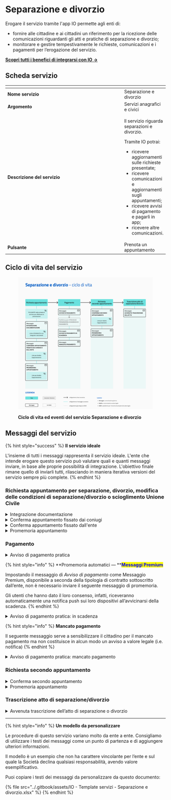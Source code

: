 # Separazione e divorzio

Erogare il servizio tramite l'app IO permette agli enti di:

* fornire alle cittadine e ai cittadini un riferimento per la ricezione delle comunicazioni riguardanti gli atti e pratiche di separazione e divorzio;
* monitorare e gestire tempestivamente le richieste, comunicazioni e i pagamenti per l’erogazione del servizio.

[**Scopri tutti i benefici di integrarsi con IO →** ](https://docs.pagopa.it/manuale-servizi/lapp-io/cose-io-e-qual-e-il-suo-obiettivo)

## Scheda servizio <a href="#scheda-servizio" id="scheda-servizio"></a>

<table data-header-hidden><thead><tr><th width="373"></th><th></th></tr></thead><tbody><tr><td><strong>Nome servizio</strong></td><td>Separazione e divorzio</td></tr><tr><td><strong>Argomento</strong></td><td>Servizi anagrafici e civici</td></tr><tr><td><strong>Descrizione del servizio</strong></td><td><p>Il servizio riguarda separazioni e divorzio.<br></p><p>Tramite IO potrai:</p><ul><li>ricevere aggiornamenti sulle richieste presentate;</li><li>ricevere comunicazioni e aggiornamenti sugli appuntamenti;</li><li>ricevere avvisi di pagamento e pagarli in app;</li><li>ricevere altre comunicazioni.</li></ul></td></tr><tr><td><strong>Pulsante</strong></td><td>Prenota un appuntamento</td></tr></tbody></table>

## Ciclo di vita del servizio

<figure><img src="../.gitbook/assets/Servizi anagrafici_Separazione e divorzio.png" alt=""><figcaption><p><strong>Ciclo di vita ed eventi del servizio Separazione e divorzio</strong></p></figcaption></figure>

## Messaggi del servizio

{% hint style="success" %}
**Il servizio ideale**

L'insieme di tutti i messaggi rappresenta il servizio ideale. L'ente che intende erogare questo servizio può valutare quali e quanti messaggi inviare, in base alle proprie possibilità di integrazione. L'obiettivo finale rimane quello di inviarli tutti, rilasciando in maniera iterativa versioni del servizio sempre più complete.
{% endhint %}

### Richiesta appuntamento per separazione, divorzio, modifica delle condizioni di separazione/divorzio o scioglimento Unione Civile

<details>

<summary>Integrazione documentazione</summary>

**🖋 Titolo del messaggio:** Richiesta di integrazione

🗒 **Testo del messaggio**:&#x20;

Per elaborare la tua richiesta, abbiamo bisogno di ricevere entro il \<gg/mm/aaaa> altri documenti.

Consulta il riepilogo della tua richiesta, \[visita questo sito]\(URL).

**🪄 Pulsante**: Aggiungi documenti

***

**Destinatari**: Tutti i cittadini residenti nell’area di azione del servizio che hanno presentato richiesta di separazione, divorzio, modifica delle condizioni di separazione/divorzio o di scioglimento Unione Civile.&#x20;

**Quando inviarlo**: Quando l’ente ha bisogno di ulteriori documenti per l’elaborazione della richiesta.

**User story**: Come cittadino voglio ricevere aggiornamenti sullo stato di avanzamento della mia richiesta.

</details>

<details>

<summary>Conferma appuntamento fissato dai coniugi</summary>

**🖋 Titolo del messaggio:** Il tuo appuntamento

🗒 **Testo del messaggio**:&#x20;

Hai prenotato un appuntamento per \<oggetto dell’appuntamento>.

**Dove**: \<indirizzo>

**Quando**: \<gg/mm/aaaa> alle \<hh:mm>

Per ulteriori informazioni, \[visita questo sito]\(URL).

**🪄 Pulsante**: Disdici appuntamento

***

**Destinatari**: Tutti i cittadini residenti nell’area di azione del servizio che hanno presentato richiesta di separazione, divorzio, modifica delle condizioni di separazione/divorzio o di scioglimento di Unione Civile.

**Quando inviarlo**: Quando l’appuntamento è confermato.

**User story**: Come cittadino voglio ricevere una conferma quando l’appuntamento viene confermato dall’ente.

</details>

<details>

<summary>Conferma appuntamento fissato dall'ente</summary>

**🖋 Titolo del messaggio:** Il tuo appuntamento

🗒 **Testo del messaggio**:&#x20;

Hai prenotato un appuntamento per \<oggetto dell’appuntamento>.

**Dove**: \<indirizzo>

**Quando**: \<gg/mm/aaaa> alle \<hh:mm>

Per ulteriori informazioni, \[visita questo sito]\(URL).

**🪄 Pulsante**: Disdici appuntamento

***

**Destinatari**: Tutti i cittadini residenti nell’area di azione del servizio che hanno presentato richiesta di separazione, divorzio, modifica delle condizioni di separazione/divorzio o di scioglimento di Unione Civile.

**Quando inviarlo**: Quando l’appuntamento è confermato.

**User story**: Come cittadino voglio ricevere una conferma quando l’appuntamento viene confermato dall’ente.\


</details>

<details>

<summary>Promemoria appuntamento</summary>

**🖋 Titolo del messaggio:** Ricordati del tuo appuntamento

🗒 **Testo del messaggio**:&#x20;

Ti ricordiamo l’appuntamento del \<gg/mm/aaaa> per \<oggetto dell’appuntamento>.

**Dove**: \<indirizzo>

**Quando**: \<gg/mm/aaaa> alle \<hh:mm>

Per ulteriori informazioni, \[visita questo sito]\(URL).

**🪄 Pulsante**: Disdici appuntamento

***

**Destinatari**: Tutti i cittadini residenti nell’area di azione del servizio che hanno presentato richiesta di separazione, divorzio, modifica delle condizioni di separazione/divorzio o di scioglimento di Unione Civile.

**Quando inviarlo**: Quando l’appuntamento è imminente.

**User story**: Come cittadino voglio ricevere un promemoria del mio appuntamento.

</details>

### Pagamento

<details>

<summary>Avviso di pagamento pratica</summary>

:sparkles: <mark style="color:blue;">**Messaggio Premium**</mark> — Se hai un contratto Premium, ti consigliamo di configurare questo messaggio con promemoria Premium: i destinatari verranno avvisati dell‘avvicinarsi della scadenza tramite notifica push.

***

**🖋 Titolo del messaggio:** Hai un nuovo avviso di pagamento

🗒 **Testo del messaggio**:

C'è un avviso da pagare intestato a \<nome> \<cognome> e relativo a \<causale>.

**Devi pagare:** <00,00> €

**Entro il:** \<gg/mm/aaaa>

Puoi pagare direttamente in app premendo “Vedi Avviso”, oppure tramite tutti i canali di pagamento della piattaforma pagoPA e le altre modalità di pagamento offerte dell'ente creditore.

Se hai già provveduto a pagare l'avviso ignora questo messaggio.

Per maggiori informazioni o per richiedere assistenza, contattaci tramite i canali che trovi nella scheda servizio.

In fase di pagamento, se previsto dall'ente, l'importo riportato nel messaggio potrebbe subire variazioni.

**🪄 Pulsante**: Vedi Avviso

***

**Destinatari**: Il coniuge o entrambi i coniugi che hanno richiesto appuntamento per la propria pratica di separazione, divorzio o modifica delle condizioni di separazione/divorzio dipendentemente da quanto loro indicato al momento della richiesta.

**Quando inviarlo**: Quando, ricevuta la richiesta, è necessario procedere al pagamento perché la pratica prosegua il suo _iter_.

**User story**: Come cittadino voglio ricevere comunicazione quando è possibile procedere al pagamento.

</details>

{% hint style="info" %}
**Promemoria automatici — **<mark style="color:blue;">**Messaggi Premium**</mark>

Impostando il messaggio di _Avviso di pagamento_ come Messaggio Premium, disponibile a seconda della tipologia di contratto sottoscritto dall’ente, non è necessario inviare il seguente messaggio di promemoria.

Gli utenti che hanno dato il loro consenso, infatti, riceveranno automaticamente una notifica push sui loro dispositivi all’avvicinarsi della scadenza.
{% endhint %}

<details>

<summary>Avviso di pagamento pratica: in scadenza</summary>

**🖋 Titolo del messaggio:** Hai un pagamento in scadenza

🗒 **Testo del messaggio**:&#x20;

Il tuo pagamento per \<causale> sta per scadere.

Se hai già provveduto a pagare l’avviso ignora questo messaggio.

**🪄 Pulsante**: Vedi Avviso

***

**Destinatari**: Il coniuge o entrambi i coniugi che hanno richiesto appuntamento per la propria pratica di separazione, divorzio o modifica delle condizioni di separazione/divorzio dipendentemente da quanto loro indicato al momento della richiesta.

**Quando inviarlo**: Quando, ricevuta la richiesta, è necessario procedere al pagamento perché la pratica prosegua il suo iter.

**User story**: Come cittadino voglio ricevere comunicazione quando è possibile procedere al pagamento

</details>

{% hint style="info" %}
**Mancato pagamento**

Il seguente messaggio serve a sensibilizzare il cittadino per il mancato pagamento ma non costituisce in alcun modo un avviso a valore legale (i.e. notifica)
{% endhint %}

<details>

<summary>Avviso di pagamento pratica: mancato pagamento</summary>

**🖋 Titolo del messaggio:** Pagamento non effettuato

🗒 **Testo del messaggio**:&#x20;

Il tuo pagamento per \<causale> è scaduto il \<gg/mm/aaaa>.

\[Inserire qui indicazioni sull’impatto del protrarsi del mancato pagamento]

Se hai già provveduto a pagare l’avviso ignora questo messaggio.

**🪄 Pulsante**: Vedi avviso

***

**Destinatari**: Il coniuge o entrambi i coniugi che hanno richiesto appuntamento per la propria pratica di separazione, divorzio o modifica delle condizioni di separazione/divorzio dipendentemente da quanto loro indicato al momento della richiesta.

**Quando inviarlo**: Quando, ricevuta la richiesta, è necessario procedere al pagamento perché la pratica prosegua il suo iter.

**User story**: Come cittadino voglio ricevere comunicazione quando è possibile procedere al pagamento

</details>

### Richiesta secondo appuntamento

<details>

<summary>Conferma secondo appuntamento</summary>

**🖋 Titolo del messaggio:** Il tuo appuntamento

🗒 **Testo del messaggio**:&#x20;

Ti confermiamo l’appuntamento per \<oggetto dell’appuntamento>.

**Dove**: \<indirizzo>

**Quando**: \<gg/mm/aaaa> alle \<hh:mm>

Per ulteriori informazioni, \[visita il sito]\(URL).

**🪄 Pulsante**: Disdici appuntamento

***

**Destinatari**: I coniugi che, decorso il termine minimo di trenta giorni dalla stipula dell’accordo di separazione o divorzio, devono presentarsi dinanzi all’Ufficiale di stato civile per confermare o meno quanto accordato.

**Quando inviarlo**: Quando l’appuntamento è confermato.

**User story**: Come cittadino voglio ricevere comunicazione quando l’Ente conferma il mio appuntamento.

</details>

<details>

<summary>Promemoria appuntamento</summary>

**🖋 Titolo del messaggio:** Ricordati del tuo appuntamento

🗒 **Testo del messaggio**:&#x20;

Ti ricordiamo l’appuntamento del \<gg/mm/aaaa> per \<oggetto dell’appuntamento>.

**Dove**: \<indirizzo>

**Quando**: \<gg/mm/aaaa> alle \<hh:mm>

Per ulteriori informazioni, \[visita il sito]\(URL).

**🪄 Pulsante**: Disdici appuntamento

***

**Destinatari**: I coniugi che, decorso il termine minimo di trenta giorni dalla stipula dell’accordo di separazione o divorzio, devono presentarsi dinanzi all’Ufficiale di stato civile per confermare o meno quanto accordato.

**Quando inviarlo**: Quando l’appuntamento è imminente.

**User story**: Come cittadino voglio ricevere un promemoria del mio appuntamento.

</details>

### Trascrizione atto di separazione/divorzio

<details>

<summary>Avvenuta trascrizione dell’atto di separazione o divorzio</summary>

**🖋 Titolo del messaggio:** Atto di \<oggetto> trascritto

🗒 **Testo del messaggio**:&#x20;

Il \<gg/mm/aaaa> abbiamo trascritto l’atto di \<oggetto>.

Per ulteriori informazioni, \[visita questo sito]\(URL).

**🪄 Pulsante**: n/a

***

**Destinatari**: I coniugi che hanno fatto richiesta di separazione, divorzio, modifica delle condizioni di separazione/divorzio o di scioglimento Unione Civile.&#x20;

**Quando inviarlo**: Quando l’ente trascrive la sentenza.

**User story**: Come cittadino voglio ricevere aggiornamenti sullo stato della mia richiesta.

</details>

***

{% hint style="info" %}
**Un modello da personalizzare**

Le procedure di questo servizio variano molto da ente a ente. Consigliamo di utilizzare i testi dei messaggi come un punto di partenza e di aggiungere ulteriori informazioni.&#x20;

Il modello è un esempio che non ha carattere vincolante per l’ente e sul quale la Società declina qualsiasi responsabilità, avendo valore esemplificativo.

Puoi copiare i testi dei messaggi da personalizzare da questo documento:

{% file src="../.gitbook/assets/IO - Template servizi - Separazione e divorzio.xlsx" %}
{% endhint %}
